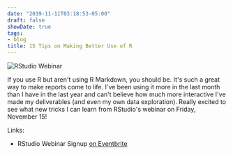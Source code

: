 ```yaml
---
date: "2019-11-11T03:18:53-05:00"
draft: false
showDate: true
tags:
- blog
title: 15 Tips on Making Better Use of R
---
```


![RStudio Webinar](/RStudio-Webinar.jpeg)

If you use R but aren't using R Markdown, you should be. It's such a great way to make reports come to life. I've been using it more in the last month than I have in the last year and can't believe how much more interactive I've made my deliverables (and even my own data exploration). Really excited to see what new tricks I can learn from RStudio's webinar on Friday, November 15!


Links:

* RStudio Webinar Signup [on Eventbrite](https://www.eventbrite.com/e/15-tips-on-making-better-use-of-r-markdown-tickets-78458805399?utm_content=bufferbcabf&utm_medium=social&utm_source=linkedin&utm_campaign=buffer)